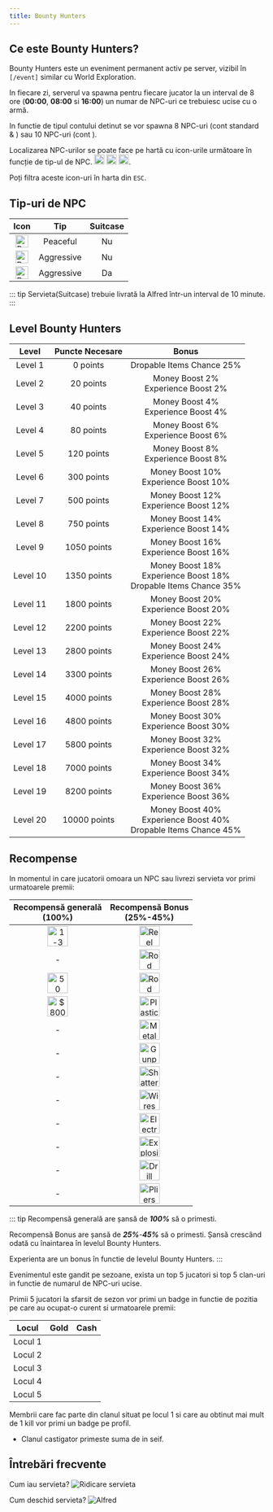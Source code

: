 ```yaml
---
title: Bounty Hunters
---
```


## Ce este Bounty Hunters?

Bounty Hunters este un eveniment permanent activ pe server, vizibil în `[/event]` similar cu World Exploration. 

In fiecare zi, serverul va spawna pentru fiecare jucator la un interval de 8 ore (**00:00**, **08:00** si **16:00**) un numar de NPC-uri ce trebuiesc ucise cu o armă. 

In functie de tipul contului detinut se vor spawna 8 NPC-uri (cont standard & <PremiumSubscription type='gold' />) sau 10 NPC-uri (cont <PremiumSubscription type='platinum' />). 

Localizarea NPC-urilor se poate face pe hartă cu icon-urile următoare în funcție de tip-ul de NPC. <Image src="https://i.imgur.com/Zth52yd.png" alt="Bounty Hunters1" width="20" /> <Image src="https://i.imgur.com/sLS8U9O.png" alt="Bounty Hunters2" width="20" /> <Image src="https://i.imgur.com/mu84IxQ.png" alt="Bounty Hunters3" width="20" />. 

Poți filtra aceste icon-uri în harta din `ESC`. 

## Tip-uri de NPC

| Icon | Tip | Suitcase |
| :-: | :-: | :---: |
| <Image src="https://i.imgur.com/Zth52yd.png" alt="Bounty Hunters1" width="25" /> | Peaceful | Nu |
| <Image src="https://i.imgur.com/sLS8U9O.png" alt="Bounty Hunters2" width="25" /> | Aggressive | Nu |
| <Image src="https://i.imgur.com/mu84IxQ.png" alt="Bounty Hunters3" width="25" /> | Aggressive | Da |

::: tip
Servieta(Suitcase) trebuie livrată la Alfred într-un interval de 10 minute.
:::

## Level Bounty Hunters

| Level | Puncte Necesare | Bonus |
| :--: | :-: | :-----: |
| Level 1 | 0 points | Dropable Items Chance 25% |
| Level 2 | 20 points | Money Boost 2%<br> Experience Boost 2% |
| Level 3 | 40 points | Money Boost 4%<br> Experience Boost 4% |
| Level 4 | 80 points | Money Boost 6%<br> Experience Boost 6% |
| Level 5 | 120 points | Money Boost 8%<br> Experience Boost 8% |
| Level 6 | 300 points | Money Boost 10%<br> Experience Boost 10% |
| Level 7 | 500 points | Money Boost 12%<br> Experience Boost 12% |
| Level 8 | 750 points | Money Boost 14%<br> Experience Boost 14% |
| Level 9 | 1050 points | Money Boost 16%<br> Experience Boost 16% |
| Level 10 | 1350 points | Money Boost 18%<br> Experience Boost 18%<br> Dropable Items Chance 35% |
| Level 11 | 1800 points | Money Boost 20%<br> Experience Boost 20% |
| Level 12 | 2200 points | Money Boost 22%<br> Experience Boost 22% |
| Level 13 | 2800 points | Money Boost 24%<br> Experience Boost 24% |
| Level 14 | 3300 points | Money Boost 26%<br> Experience Boost 26% |
| Level 15 | 4000 points | Money Boost 28%<br> Experience Boost 28% |
| Level 16 | 4800 points | Money Boost 30%<br> Experience Boost 30% |
| Level 17 | 5800 points | Money Boost 32%<br> Experience Boost 32% |
| Level 18 | 7000 points | Money Boost 34%<br> Experience Boost 34% |
| Level 19 | 8200 points | Money Boost 36%<br> Experience Boost 36% |
| Level 20 | 10000 points | Money Boost 40%<br> Experience Boost 40%<br> Dropable Items Chance 45% |

## Recompense

In momentul in care jucatorii omoara un NPC sau livrezi servieta vor primi urmatoarele premii:

| Recompensă generală<br> (100%) | Recompensă Bonus<br> (25%-45%) |
| :---------: | :----------: |
| <Image src="https://i.imgur.com/cweJ0Uz.png" alt="1-3 Street Points " width="40" label="1-3 Street Points" /> |  <Image src="https://i.imgur.com/mF8EOhE.png" alt="Reel Rod" width="40" label="Reel Rod" /> |
| - | <Image src="https://i.imgur.com/IF3BKBI.png" alt="Rod Grip" width="40" label="Rod Grip" /> |
| <Image src="https://i.imgur.com/5C5TPR8.png" alt="50 Experience" width="40" label="50 Experience" /> | <Image src="https://i.imgur.com/Wnnlxz8.png" alt="Rod Guide" width="40" label="Rod Guide" /> | 
| <Image src="https://i.imgur.com/XdMnAdh.png" alt="$800-$1200 Marked Money" width="40" label="$800-$1200 Marked Money" /> | <Image src="https://i.imgur.com/fyaexmI.png" alt="Plastic" width="40" label="Plastic" /> |
| - | <Image src="https://i.imgur.com/wy3nrJG.png" alt="Metal Bar" width="40" label="Metal Bar" /> |
| - | <Image src="https://i.imgur.com/Ub9vSWq.png" alt="Gunpowder" width="40" label="Gunpowder" /> |
| - | <Image src="https://i.imgur.com/hUMaLGq.png" alt="Shattered Glass" width="40" label="Shattered Glass" /> |
| - | <Image src="https://i.imgur.com/C6Pj7yU.png" alt="Wires" width="40" label="Wires" /> |
| - | <Image src="https://i.imgur.com/hMMK1SU.png" alt="Electronic keyboard" width="40" label="Electronic keyboard" /> | 
| - | <Image src="https://i.imgur.com/BijpevO.png" alt="Explosive" width="40" label="Explosive" /> | 
| - | <Image src="https://i.imgur.com/oXVperm.png" alt="Drill" width="40" label="Drill" /> |
| - | <Image src="https://i.imgur.com/pbD84wd" alt="Pliers" width="40" label="Pliers" /> | 

::: tip 
Recompensă generală are șansă de _**100%**_ să o primesti.

Recompensă Bonus are șansă de _**25%**_-_**45%**_ să o primesti. Șansă crescând odată cu înaintarea în levelul Bounty Hunters.

Experienta are un bonus în functie de levelul Bounty Hunters.
:::

Evenimentul este gandit pe sezoane, exista un top 5 jucatori si top 5 clan-uri in functie de numarul de NPC-uri ucise.

Primii 5 jucatori la sfarsit de sezon vor primi un badge in functie de pozitia pe care au ocupat-o curent si urmatoarele premii:

| **Locul** | **Gold** | **Cash** |
| :-----: | :---------: | :-----------: |
| Locul 1 | <Gold :amount='25000' /> | <Dinero :amount="50000" /> |
| Locul 2 | <Gold :amount='20000' /> | <Dinero :amount="40000" /> |
| Locul 3 | <Gold :amount='15000' /> | <Dinero :amount="30000" /> |
| Locul 4 | <Gold :amount='10000' /> | <Dinero :amount="20000" /> |
| Locul 5 | <Gold :amount='5000' /> | <Dinero :amount="10000" /> |

Membrii care fac parte din clanul situat pe locul 1 si care au obtinut mai mult de 1 kill vor primi un badge pe profil.
- Clanul castigator primeste suma de <Dinero :amount="300_000" /> in seif.

## Întrebări frecvente

Cum iau servieta?
<Image src="https://i.imgur.com/P7ZQMqB.png" alt="Ridicare servieta" />

Cum deschid servieta?
<Image src="https://i.imgur.com/4nB2hAl.png" alt="Alfred" />
